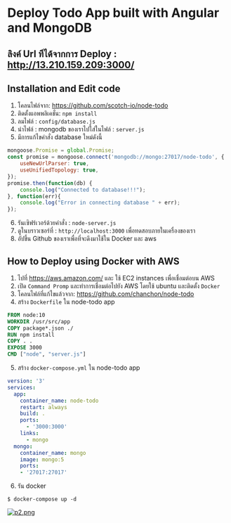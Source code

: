 
# Deploy Todo App built with Angular and MongoDB

## ลิงค์ Url ทีได้จากการ Deploy : http://13.210.159.209:3000/

## Installation and Edit code

1. โคลนไฟล์จาก: https://github.com/scotch-io/node-todo
2. ติดตั้งแอพพลิเคชั่น: `npm install`
3. ลมไฟล์ : `config/database.js`
4. นำไฟล์ : mongodb ของเราไปใส่ในไฟล์ : `server.js`
5. มีการแก้ไขคำสั่ง database ใหม่ดังนี้ 
```js
mongoose.Promise = global.Promise;
const promise = mongoose.connect('mongodb://mongo:27017/node-todo', {
    useNewUrlParser: true,
    useUnifiedTopology: true,
});
promise.then(function(db) {
    console.log("Connected to database!!!");
}, function(err){
    console.log("Error in connecting database " + err);
});
```


6. รันเซิฟร์เวอร์ด้วยคำสั่ง : `node-server.js`
7. ดูในบราวเซอร์ที่ : `http://localhost:3000` เพื่อทดสอบภายในเครื่องของเรา
9. อัปขึ้น Github ของเราเพื่อที่จะดึงมาใช้ใน Docker และ aws


## How to Deploy using Docker with AWS

1. ไปที่ https://aws.amazon.com/ และ ใช้ EC2  instances เพื่อเชื่อมต่อบน AWS
2. เปิด `Command Promp` และทำการเชื่อมต่อไปยัง AWS โดยใช้ ubuntu และติดตั้ง `Docker` 
3. โคลนไฟล์ที่แก้ไขแล้วจาก: https://github.com/chanchon/node-todo
4. สร้าง `Dockerfile` ใน node-todo app
```Dockerfile
FROM node:10
WORKDIR /usr/src/app
COPY package*.json ./
RUN npm install
COPY . .
EXPOSE 3000
CMD ["node", "server.js"]

```
5. สร้าง `docker-compose.yml` ใน node-todo app
```yml
version: '3'
services:
  app:
    container_name: node-todo
    restart: always
    build: .
    ports:
      - '3000:3000'
    links:
      - mongo
  mongo:
    container_name: mongo
    image: mongo:5
    ports:
    - '27017:27017'

```
6. รัน docker 
```console
$ docker-compose up -d
```

[![p2.png](https://i.postimg.cc/1zHY8nw3/p2.png)](https://postimg.cc/CZR4tKc3)


